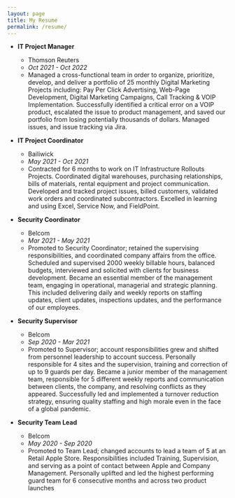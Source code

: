 ```yaml
---
layout: page
title: My Resume
permalink: /resume/
---
```


 - **IT Project Manager**
   - Thomson Reuters
   - *Oct 2021 - Oct 2022*
   - Managed a cross-functional team in order to organize, prioritize, develop, and deliver a portfolio of 25
    monthly Digital Marketing Projects including: Pay Per Click Advertising, Web-Page Development,
    Digital Marketing Campaigns, Call Tracking & VOIP Implementation. Successfully identified a critical
    error on a VOIP product, escalated the issue to product management, and saved our portfolio from losing
    potentially thousands of dollars. Managed issues, and issue tracking via Jira.
   
 - **IT Project Coordinator**
   - Bailiwick
   - *May 2021 - Oct 2021*
   - Contracted for 6 months to work on IT Infrastructure Rollouts Projects. Coordinated digital
    warehouses, purchasing relationships, bills of materials, rental equipment and project
    communication. Developed and tracked project issues, billed customers, validated work orders
    and coordinated subcontractors. Excelled in learning and using Excel, Service Now, and
    FieldPoint.

- **Security Coordinator**
  - Belcom
  - *Mar 2021 - May 2021*
  - Promoted to Security Coordinator; retained the supervising responsibilities, and coordinated company
    affairs from the office. Scheduled and supervised 2000 weekly billable hours, balanced budgets,
    interviewed and solicited with clients for business development. Became an essential member of the
    management team, engaging in operational, managerial and strategic planning. This included delivering
    daily and weekly reports on staffing updates, client updates, inspections updates, and the performance of
    our employees.
   
- **Security Supervisor**
  - Belcom
  - *Sep 2020 - Mar 2021*
  - Promoted to Supervisor; account responsibilities grew and shifted from personnel leadership to account
    success. Personally responsible for 4 sites and the supervision, training and correction of up to 9 guards
    per day. Became a junior member of the management team, responsible for 5 different weekly reports and
    communication between clients, the company, and resolving conflicts as they appeared. Successfully led
    and implemented a turnover reduction strategy, ensuring quality staffing and high morale even in the face
    of a global pandemic.
    
- **Security Team Lead**
  - Belcom
  - *May 2020 - Sep 2020*
  - Promoted to Team Lead; changed accounts to lead a team of 5 at an Retail Apple Store. Responsibilities
    included Training, Supervision, and serving as a point of contact between Apple and Company
    Management. Personally uplifted and led the highest performing guard team for 6 consecutive months and
    across two product launches
    
    
